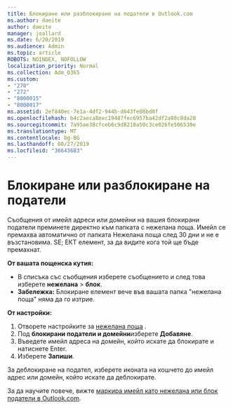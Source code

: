 ```yaml
---
title: Блокиране или разблокиране на податели в Outlook.com
ms.author: daeite
author: daeite
manager: joallard
ms.date: 6/20/2019
ms.audience: Admin
ms.topic: article
ROBOTS: NOINDEX, NOFOLLOW
localization_priority: Normal
ms.collection: Adm_O365
ms.custom:
- "270"
- "272"
- "8000015"
- "8000017"
ms.assetid: 2ef840ec-7e1a-4df2-944b-d643fe08bd8f
ms.openlocfilehash: b4c2aeca8eec19487fec6957ba42df2a80c0da20
ms.sourcegitcommit: 7a95ae38cfceb6c9d8218a50c3ce026fe506530e
ms.translationtype: MT
ms.contentlocale: bg-BG
ms.lasthandoff: 08/27/2019
ms.locfileid: "36643683"
---
```

# <a name="block-or-unblock-senders"></a>Блокиране или разблокиране на податели

Съобщения от имейл адреси или домейни на вашия блокирани податели преминете директно към папката с нежелана поща. Имейл се премахва автоматично от папката Нежелана поща след 30 дни и не е възстановима. SE; ЕКТ елемент, за да видите кога той ще бъде премахнат.

**От вашата пощенска кутия:**

- В списъка със съобщения изберете съобщението и след това изберете **нежелана** > **блок**.
- **Забележка:** Блокиране елемент вече във вашата папка "нежелана поща" няма да го изтрие.

**От настройки:**

1. Отворете настройките за [нежелана поща](https://outlook.live.com/mail/options/mail/junkEmail) .
2. Под **блокирани податели и домейни**изберете **Добавяне**.
3. Въведете имейл адреса на домейн, който искате да блокирате и натиснете Enter.
4. Изберете **Запиши**.

За деблокиране на подател, изберете иконата на кошчето до имейл адрес или домейн, който искате да деблокирате.

За да научите повече, вижте [маркира имейл като нежелана или блок податели в Outlook.com](https://support.office.com/article/a3ece97b-82f8-4a5e-9ac3-e92fa6427ae4?wt.mc_id=Office_Outlook_com_Alchemy).